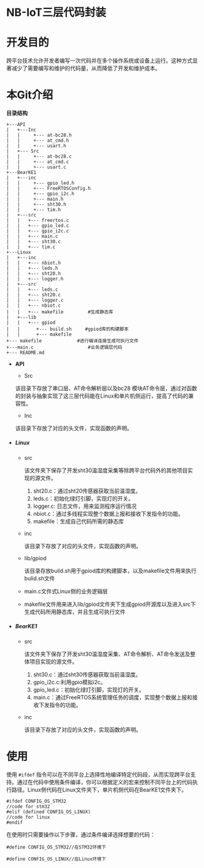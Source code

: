 # NB-IoT三层代码封装

# **开发目的**

跨平台技术允许开发者编写一次代码并在多个操作系统或设备上运行。这种方式显著减少了需要编写和维护的代码量，从而降低了开发和维护成本。

# 本Git介绍

**目录结构**

```
+---API
|   +---Inc
|   |     +--- at-bc28.h
|   |     +--- at_cmd.h
|   |     +--- usart.h
|   +--- Src
|   |     +--- at-bc28.c
|   |     +--- at_cmd.c
|   |     +--- usart.c
+---BearKE1
|   +---inc
|   |     +--- gpio_led.h
|   |     +--- FreeRTOSConfig.h
|   |     +--- gpio_i2c.h
|   |     +--- main.h
|   |     +--- sht30.h
|   |     +--- tim.h
|   +---src
|   |   +--- freertos.c
|   |   +--- gpio_led.c
|   |   +--- gpio_i2c.c
|   |   +--- main.c
|   |   +--- sht30.c
|   |   +--- tim.c
+---Linux
|   +---inc
|   |   +--- nbiot.h
|   |   +--- leds.h
|   |   +--- sht20.h
|   |   +--- logger.h
|   +---src
|   |   +--- leds.c
|   |   +--- sht20.c
|   |   +--- logger.c
|   |   +--- nbiot.c
|   |   +--- makefile         #生成静态库
|   +---lib
|   |   +--- gpiod
|   |      +--- build.sh     #gpiod库的构建脚本
|   |      +--- makefile  
+--- makefile             #进行编译连接生成可执行文件
+---main.c                    #业务逻辑层代码
+--- README.md
```

- **API**

  - Src

  该目录下存放了串口层、AT命令解析层以及bc28 模块AT命令层，通过对函数的封装与抽象实现了这三层代码能在Linux和单片机侧运行，提高了代码的兼容性。

  - Inc

  该目录下存放了对应的头文件，实现函数的声明。

- ##### Linux

  - src

    该文件夹下保存了开发sht30温湿度采集等除跨平台代码外的其他项目实现的源文件。

    1. sht20.c：通过sht20传感器获取当前温湿度。
    2. leds.c：初始化绿灯引脚，实现灯的开关。
    3. logger.c: 日志文件，用来监测程序运行情况
    4. nbiot.c：通过多线程实现整个数据上报和接收下发指令的功能。
    5. makefile：生成自己代码所需的静态库

  - inc

    该目录下存放了对应的头文件，实现函数的声明。

  - lib/gpiod

    该目录存放build.sh用于gpiod库的构建脚本，以及makefile文件用来执行bulid.sh文件

  - main.c文件式Linux侧的业务逻辑层

  - makefile文件用来进入lib/gpiod文件夹下生成gpiod开源库以及进入src下生成代码所用静态库，并且生成可执行文件

- ##### BearKE1

  - src

    该文件夹下保存了开发sht30温湿度采集、AT命令解析、AT命令发送及整体项目实现的源文件。

    1. sht30.c：通过sht30传感器获取当前温湿度。
    2. gpio_i2c.c:利用gpio模拟i2c。
    3. gpio_led.c：初始化绿灯引脚，实现灯的开关。
    4. main.c：通过FreeRTOS系统管理任务的调度，实现整个数据上报和接收下发指令的功能。

  - inc

    该目录下存放了对应的头文件，实现函数的声明。

# 使用

使用 `#ifdef` 指令可以在不同平台上选择性地编译特定代码段，从而实现跨平台支持。通过在代码中使用条件编译，你可以根据定义的宏来控制不同平台上的代码执行路径。Linux侧代码在Linux文件夹下，单片机侧代码在BearKE1文件夹下。

```
#ifdef CONFIG_OS_STM32
//code for stm32
#elif (defined CONFIG_OS_LINUX)
//code for linux
#endif
```

在使用时只需要操作以下步骤，通过条件编译选择想要的代码：

```
#define CONFIG_OS_STM32//在STM32环境下

#define CONFIG_OS_LINUX//在Linux环境下
```

